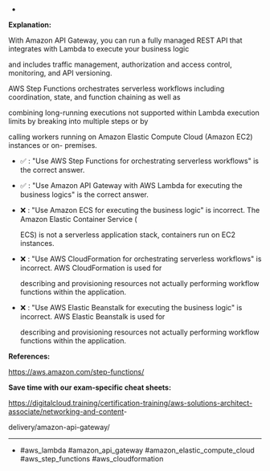 *

**Explanation:**

With Amazon API Gateway, you can run a fully managed REST API that integrates with Lambda to execute your business logic

and includes traffic management, authorization and access control, monitoring, and API versioning.

AWS Step Functions orchestrates serverless workflows including coordination, state, and function chaining as well as

combining long-running executions not supported within Lambda execution limits by breaking into multiple steps or by

calling workers running on Amazon Elastic Compute Cloud (Amazon EC2) instances or on- premises.

* ✅ :  "Use AWS Step Functions for orchestrating serverless workflows" is the correct answer.

* ✅ :  "Use Amazon API Gateway with AWS Lambda for executing the business logics" is the correct answer.

* ❌ :  "Use Amazon ECS for executing the business logic" is incorrect. The Amazon Elastic Container Service (

  ECS) is not a serverless application stack, containers run on EC2 instances.

* ❌ :  "Use AWS CloudFormation for orchestrating serverless workflows" is incorrect. AWS CloudFormation is used for

  describing and provisioning resources not actually performing workflow functions within the application.

* ❌ :  "Use AWS Elastic Beanstalk for executing the business logic" is incorrect. AWS Elastic Beanstalk is used for

  describing and provisioning resources not actually performing workflow functions within the application.

**References:**

<https://aws.amazon.com/step-functions/>

**Save time with our exam-specific cheat sheets:**

<https://digitalcloud.training/certification-training/aws-solutions-architect-associate/networking-and-content>-

delivery/amazon-api-gateway/

----
* #aws_lambda #amazon_api_gateway #amazon_elastic_compute_cloud #aws_step_functions #aws_cloudformation
